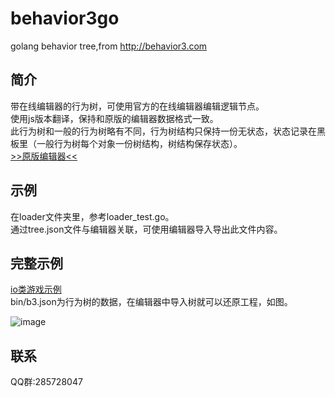 # behavior3go
golang behavior tree,from http://behavior3.com
## 简介
带在线编辑器的行为树，可使用官方的在线编辑器编辑逻辑节点。  
使用js版本翻译，保持和原版的编辑器数据格式一致。   
此行为树和一般的行为树略有不同，行为树结构只保持一份无状态，状态记录在黑板里（一般行为树每个对象一份树结构，树结构保存状态）。  
[>>原版编辑器<<](http://editor.behavior3.com/#/dash/home/)  
## 示例
在loader文件夹里，参考loader_test.go。  
通过tree.json文件与编辑器关联，可使用编辑器导入导出此文件内容。
## 完整示例
[io类游戏示例](https://github.com/magicsea/h5game/tree/master/server)  
bin/b3.json为行为树的数据，在编辑器中导入树就可以还原工程，如图。  

![image](https://github.com/magicsea/behavior3go/tree/master/b3_simple1.png)
## 联系
QQ群:285728047
